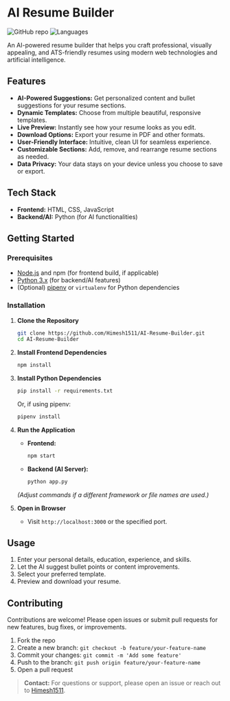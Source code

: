 # AI Resume Builder

![GitHub repo](https://img.shields.io/github/stars/Himesh1511/AI-Resume-Builder?style=social)
![Languages](https://img.shields.io/github/languages/top/Himesh1511/AI-Resume-Builder)

An AI-powered resume builder that helps you craft professional, visually appealing, and ATS-friendly resumes using modern web technologies and artificial intelligence.

## Features

- **AI-Powered Suggestions:** Get personalized content and bullet suggestions for your resume sections.
- **Dynamic Templates:** Choose from multiple beautiful, responsive templates.
- **Live Preview:** Instantly see how your resume looks as you edit.
- **Download Options:** Export your resume in PDF and other formats.
- **User-Friendly Interface:** Intuitive, clean UI for seamless experience.
- **Customizable Sections:** Add, remove, and rearrange resume sections as needed.
- **Data Privacy:** Your data stays on your device unless you choose to save or export.

## Tech Stack

- **Frontend:** HTML, CSS, JavaScript
- **Backend/AI:** Python (for AI functionalities)


## Getting Started

### Prerequisites

- [Node.js](https://nodejs.org/) and npm (for frontend build, if applicable)
- [Python 3.x](https://www.python.org/) (for backend/AI features)
- (Optional) [pipenv](https://pipenv.pypa.io/en/latest/) or `virtualenv` for Python dependencies

### Installation

1. **Clone the Repository**
   ```bash
   git clone https://github.com/Himesh1511/AI-Resume-Builder.git
   cd AI-Resume-Builder
   ```

2. **Install Frontend Dependencies**
   ```bash
   npm install
   ```

3. **Install Python Dependencies**
   ```bash
   pip install -r requirements.txt
   ```
   Or, if using pipenv:
   ```bash
   pipenv install
   ```

4. **Run the Application**

   - **Frontend:**
     ```bash
     npm start
     ```
   - **Backend (AI Server):**
     ```bash
     python app.py
     ```
   *(Adjust commands if a different framework or file names are used.)*

5. **Open in Browser**
   - Visit `http://localhost:3000` or the specified port.

## Usage

1. Enter your personal details, education, experience, and skills.
2. Let the AI suggest bullet points or content improvements.
3. Select your preferred template.
4. Preview and download your resume.

## Contributing

Contributions are welcome! Please open issues or submit pull requests for new features, bug fixes, or improvements.

1. Fork the repo
2. Create a new branch: `git checkout -b feature/your-feature-name`
3. Commit your changes: `git commit -m 'Add some feature'`
4. Push to the branch: `git push origin feature/your-feature-name`
5. Open a pull request



> **Contact:** For questions or support, please open an issue or reach out to [Himesh1511](https://github.com/Himesh1511).
